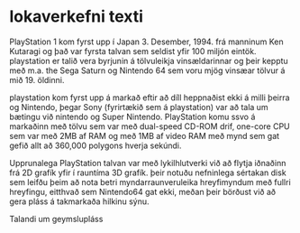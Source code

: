 # lokaverkefni texti

PlayStation 1 kom fyrst upp í Japan 3. Desember, 1994. frá manninum Ken Kutaragi og það var fyrsta talvan sem seldist yfir 100 miljón eintök. playstation er talið vera byrjunin á tölvuleikja vinsældarinnar og þeir kepptu með m.a. the Sega Saturn og Nintendo 64 sem voru mjög vinsæar tölvur á mið 19. öldinni.

playstation kom fyrst upp á markað eftir að díll heppnaðist ekki á milli þeirra og Nintendo, þegar Sony (fyrirtækið sem á playstation) var að tala um bætingu við nintendo og Super Nintendo. PlayStation  komu ssvo á markaðinn með tölvu sem var með dual-speed CD-ROM drif, one-core CPU sem var með 2MB af RAM og með 1MB af video RAM með mynd sem gat gefið allt að 360,000 polygons hverja sekúndi.

Upprunalega PlayStation talvan var með lykilhlutverki við að flytja iðnaðinn frá 2D grafík yfir í rauntíma 3D grafík. þeir notuðu nefninlega sértakan disk sem leifðu þeim að nota betri myndarraunveruleika hreyfimyndum með fullri hreyfingu, eitthvað sem Nintendo64 gat ekki, meðan þeir  börðust við að gera pláss á takmarkaða hilkinu sýnu.
 
Talandi um geymslupláss
